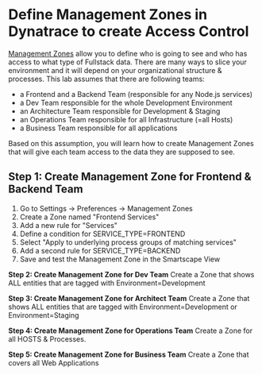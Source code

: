 # Define Management Zones in Dynatrace to create Access Control

[Management Zones](https://www.dynatrace.com/news/blog/grant-fine-grained-access-rights-using-management-zones-beta/) allow you to define who is going to see and who has access to what type of Fullstack data. There are many ways to slice your environment and it will depend on your organizational structure & processes.
This lab assumes that there are following teams:
* a Frontend and a Backend Team (responsible for any Node.js services)
* a Dev Team responsible for the whole Development Environment
* an Architecture Team responsible for Development & Staging
* an Operations Team responsible for all Infrastructure (=all Hosts)
* a Business Team responsible for all applications

Based on this assumption, you will learn how to create Management Zones that will give each team access to the data they are supposed to see. 

## Step 1: Create Management Zone for Frontend & Backend Team
1. Go to Settings -> Preferences -> Management Zones
1. Create a Zone named "Frontend Services"
1. Add a new rule for "Services"
1. Define a condition for SERVICE_TYPE=FRONTEND
1. Select "Apply to underlying process groups of matching services"
1. Add a second rule for SERVICE_TYPE=BACKEND
1. Save and test the Management Zone in the Smartscape View

**Step 2: Create Management Zone for Dev Team**
Create a Zone that shows ALL entities that are tagged with Environment=Development

**Step 3: Create Management Zone for Architect Team**
Create a Zone that shows ALL entities that are tagged with Environment=Development or Environment=Staging

**Step 4: Create Management Zone for Operations Team**
Create a Zone for all HOSTS & Processes.

**Step 5: Create Management Zone for Business Team**
Create a Zone that covers all Web Applications